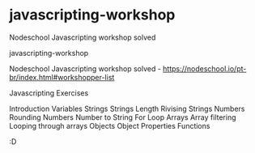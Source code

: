 # javascripting-workshop
Nodeschool Javascripting workshop solved

javascripting-workshop

Nodeschool Javascripting workshop solved - https://nodeschool.io/pt-br/index.html#workshopper-list

Javascripting Exercises

Introduction Variables Strings Strings Length Rivising Strings Numbers Rounding Numbers Number to String For Loop Arrays Array filtering Looping through arrays Objects Object Properties Functions

:D
